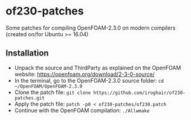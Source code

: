 # of230-patches
Some patches for compiling OpenFOAM-2.3.0 on modern compilers (created on/for Ubuntu >= 16.04)

## Installation
* Unpack the source and ThirdParty as explained on the OpenFOAM website: https://openfoam.org/download/2-3-0-source/
* In the terminal, go to the OpenFOAM-2.3.0 source folder:
  `cd ~/OpenFOAM/OpenFOAM-2.3.0`
* Clone the patch file:
  `git clone https://github.com/iroghair/of230-patches.git`
* Apply the patch file:
  `patch -p0 < of230-patches/of230.patch`
* Continue with the OpenFOAM compilation:
  `./Allwmake`


